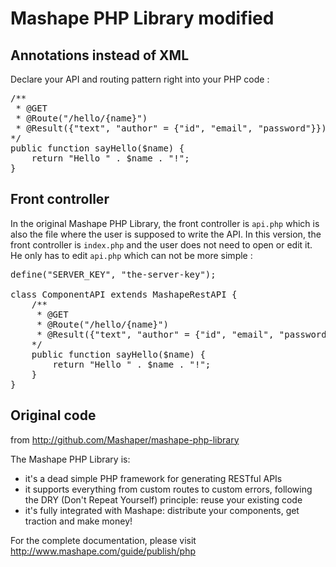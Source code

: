Mashape PHP Library modified
============================

Annotations instead of XML
--------------------------

Declare your API and routing pattern right into your PHP code :
<pre>
/**
 * @GET
 * @Route("/hello/{name}")
 * @Result({"text", "author" = {"id", "email", "password"}})
*/
public function sayHello($name) {
	return "Hello " . $name . "!";
}
</pre>

Front controller
----------------

In the original Mashape PHP Library, the front controller is `api.php` which is also the file where the user is supposed to write the API. In this version, the front controller is `index.php` and the user does not need to open or edit it. He only has to edit `api.php` which can not be more simple :
<pre>
define("SERVER_KEY", "the-server-key");

class ComponentAPI extends MashapeRestAPI {
    /**
     * @GET
     * @Route("/hello/{name}")
     * @Result({"text", "author" = {"id", "email", "password"}})
    */
    public function sayHello($name) {
    	return "Hello " . $name . "!";
    }
}
</pre>

## Original code

from http://github.com/Mashaper/mashape-php-library

The Mashape PHP Library is:
- it's a dead simple PHP framework for generating RESTful APIs
- it supports everything from custom routes to custom errors, following the DRY (Don't Repeat Yourself) principle: reuse your existing code
- it's fully integrated with Mashape: distribute your components, get traction and make money!

For the complete documentation, please visit http://www.mashape.com/guide/publish/php
